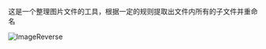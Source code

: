 这是一个整理图片文件的工具，根据一定的规则提取出文件内所有的子文件并重命名

![ImageReverse](https://github.com/Junt62/ImageReverse/assets/40317014/6312569f-4c36-4ee5-80f5-aa7189f80e17)
